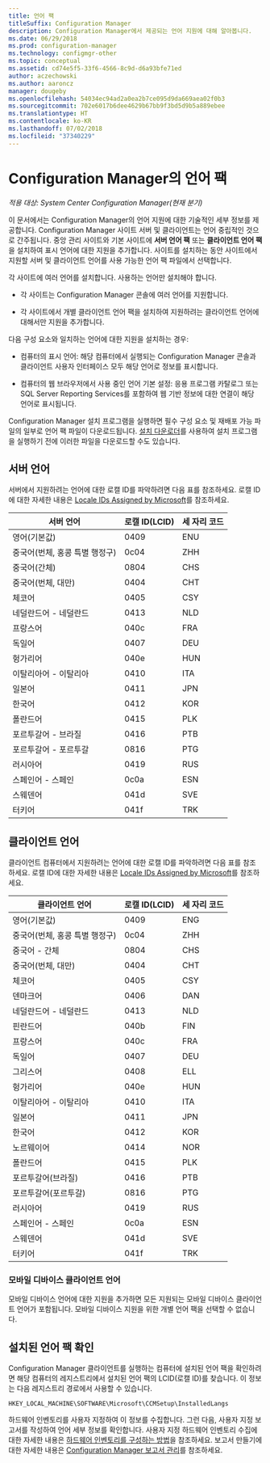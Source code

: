 ```yaml
---
title: 언어 팩
titleSuffix: Configuration Manager
description: Configuration Manager에서 제공되는 언어 지원에 대해 알아봅니다.
ms.date: 06/29/2018
ms.prod: configuration-manager
ms.technology: configmgr-other
ms.topic: conceptual
ms.assetid: cd74e5f5-33f6-4566-8c9d-d6a93bfe71ed
author: aczechowski
ms.author: aaroncz
manager: dougeby
ms.openlocfilehash: 54034ec94ad2a0ea2b7ce095d9da669aea02f0b3
ms.sourcegitcommit: 702e6017b6dee4629b67bb9f3bd5d9b5a889ebee
ms.translationtype: HT
ms.contentlocale: ko-KR
ms.lasthandoff: 07/02/2018
ms.locfileid: "37340229"
---
```

# <a name="language-packs-in-configuration-manager"></a>Configuration Manager의 언어 팩

*적용 대상: System Center Configuration Manager(현재 분기)*

이 문서에서는 Configuration Manager의 언어 지원에 대한 기술적인 세부 정보를 제공합니다. Configuration Manager 사이트 서버 및 클라이언트는 언어 중립적인 것으로 간주됩니다. 중앙 관리 사이트와 기본 사이트에 **서버 언어 팩** 또는 **클라이언트 언어 팩**을 설치하여 표시 언어에 대한 지원을 추가합니다. 사이트를 설치하는 동안 사이트에서 지원할 서버 및 클라이언트 언어를 사용 가능한 언어 팩 파일에서 선택합니다.
 
각 사이트에 여러 언어를 설치합니다. 사용하는 언어만 설치해야 합니다.  

- 각 사이트는 Configuration Manager 콘솔에 여러 언어를 지원합니다.  

- 각 사이트에서 개별 클라이언트 언어 팩을 설치하여 지원하려는 클라이언트 언어에 대해서만 지원을 추가합니다.  

다음 구성 요소와 일치하는 언어에 대한 지원을 설치하는 경우:  

- 컴퓨터의 표시 언어: 해당 컴퓨터에서 실행되는 Configuration Manager 콘솔과 클라이언트 사용자 인터페이스 모두 해당 언어로 정보를 표시합니다.  

- 컴퓨터의 웹 브라우저에서 사용 중인 언어 기본 설정: 응용 프로그램 카탈로그 또는 SQL Server Reporting Services를 포함하여 웹 기반 정보에 대한 연결이 해당 언어로 표시됩니다.  


Configuration Manager 설치 프로그램을 실행하면 필수 구성 요소 및 재배포 가능 파일의 일부로 언어 팩 파일이 다운로드됩니다. [설치 다운로더](setup-downloader.md)를 사용하여 설치 프로그램을 실행하기 전에 이러한 파일을 다운로드할 수도 있습니다.   



## <a name="server-languages"></a>서버 언어  

서버에서 지원하려는 언어에 대한 로캘 ID를 파악하려면 다음 표를 참조하세요. 로캘 ID에 대한 자세한 내용은 [Locale IDs Assigned by Microsoft](https://go.microsoft.com/fwlink/p/?LinkId=252609)를 참조하세요.  

|서버 언어|로캘 ID(LCID)|세 자리 코드|  
|---------------------|------------------------|-----------------------|  
|영어(기본값)|0409|ENU|  
|중국어(번체, 홍콩 특별 행정구)|0c04|ZHH|  
|중국어(간체)|0804|CHS|  
|중국어(번체, 대만)|0404|CHT|  
|체코어|0405|CSY|  
|네덜란드어 - 네덜란드|0413|NLD|  
|프랑스어|040c|FRA|  
|독일어|0407|DEU|  
|헝가리어|040e|HUN|  
|이탈리아어 - 이탈리아|0410|ITA|  
|일본어|0411|JPN|  
|한국어|0412|KOR|  
|폴란드어|0415|PLK|  
|포르투갈어 - 브라질|0416|PTB|  
|포르투갈어 - 포르투갈|0816|PTG|  
|러시아어|0419|RUS|  
|스페인어 - 스페인|0c0a|ESN|  
|스웨덴어|041d|SVE|  
|터키어|041f|TRK|  



## <a name="client-languages"></a>클라이언트 언어  

클라이언트 컴퓨터에서 지원하려는 언어에 대한 로캘 ID를 파악하려면 다음 표를 참조하세요. 로캘 ID에 대한 자세한 내용은 [Locale IDs Assigned by Microsoft](https://go.microsoft.com/fwlink/p/?LinkId=252609)를 참조하세요.  

|클라이언트 언어|로캘 ID(LCID)|세 자리 코드|  
|---------------------|------------------------|-----------------------|  
|영어(기본값)|0409|ENG|  
|중국어(번체, 홍콩 특별 행정구)|0c04|ZHH|  
|중국어 - 간체|0804|CHS|  
|중국어(번체, 대만)|0404|CHT|  
|체코어|0405|CSY|  
|덴마크어|0406|DAN|  
|네덜란드어 - 네덜란드|0413|NLD|  
|핀란드어|040b|FIN|  
|프랑스어|040c|FRA|  
|독일어|0407|DEU|  
|그리스어|0408|ELL|  
|헝가리어|040e|HUN|  
|이탈리아어 - 이탈리아|0410|ITA|  
|일본어|0411|JPN|  
|한국어|0412|KOR|  
|노르웨이어|0414|NOR|  
|폴란드어|0415|PLK|  
|포르투갈어(브라질)|0416|PTB|  
|포르투갈어(포르투갈)|0816|PTG|  
|러시아어|0419|RUS|  
|스페인어 - 스페인|0c0a|ESN|  
|스웨덴어|041d|SVE|  
|터키어|041f|TRK|  


### <a name="mobile-device-client-languages"></a>모바일 디바이스 클라이언트 언어  
모바일 디바이스 언어에 대한 지원을 추가하면 모든 지원되는 모바일 디바이스 클라이언트 언어가 포함됩니다. 모바일 디바이스 지원을 위한 개별 언어 팩을 선택할 수 없습니다.  



## <a name="identify-installed-language-packs"></a>설치된 언어 팩 확인  
Configuration Manager 클라이언트를 실행하는 컴퓨터에 설치된 언어 팩을 확인하려면 해당 컴퓨터의 레지스트리에서 설치된 언어 팩의 LCID(로캘 ID)를 찾습니다. 이 정보는 다음 레지스트리 경로에서 사용할 수 있습니다.  

`HKEY_LOCAL_MACHINE\SOFTWARE\Microsoft\CCMSetup\InstalledLangs`  

하드웨어 인벤토리를 사용자 지정하여 이 정보를 수집합니다. 그런 다음, 사용자 지정 보고서를 작성하여 언어 세부 정보를 확인합니다. 사용자 지정 하드웨어 인벤토리 수집에 대한 자세한 내용은 [하드웨어 인벤토리를 구성하는 방법](/sccm/core/clients/manage/inventory/configure-hardware-inventory)을 참조하세요. 보고서 만들기에 대한 자세한 내용은 [Configuration Manager 보고서 관리](/sccm/core/servers/manage/operations-and-maintenance-for-reporting#BKMK_ManageReports)를 참조하세요.  
